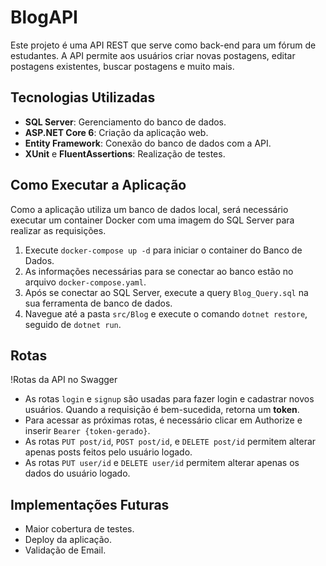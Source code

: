 # BlogAPI

Este projeto é uma API REST que serve como back-end para um fórum de estudantes. A API permite aos usuários criar novas postagens, editar postagens existentes, buscar postagens e muito mais.

## Tecnologias Utilizadas

- **SQL Server**: Gerenciamento do banco de dados.
- **ASP.NET Core 6**: Criação da aplicação web.
- **Entity Framework**: Conexão do banco de dados com a API.
- **XUnit** e **FluentAssertions**: Realização de testes.

## Como Executar a Aplicação

Como a aplicação utiliza um banco de dados local, será necessário executar um container Docker com uma imagem do SQL Server para realizar as requisições.

1. Execute `docker-compose up -d` para iniciar o container do Banco de Dados.
2. As informações necessárias para se conectar ao banco estão no arquivo `docker-compose.yaml`.
3. Após se conectar ao SQL Server, execute a query `Blog_Query.sql` na sua ferramenta de banco de dados.
4. Navegue até a pasta `src/Blog` e execute o comando `dotnet restore`, seguido de `dotnet run`.

## Rotas

!Rotas da API no Swagger

- As rotas `login` e `signup` são usadas para fazer login e cadastrar novos usuários. Quando a requisição é bem-sucedida, retorna um **token**.
- Para acessar as próximas rotas, é necessário clicar em Authorize e inserir `Bearer {token-gerado}`.
- As rotas `PUT post/id`, `POST post/id`, e `DELETE post/id` permitem alterar apenas posts feitos pelo usuário logado.
- As rotas `PUT user/id` e `DELETE user/id` permitem alterar apenas os dados do usuário logado.

## Implementações Futuras

- Maior cobertura de testes.
- Deploy da aplicação.
- Validação de Email.
